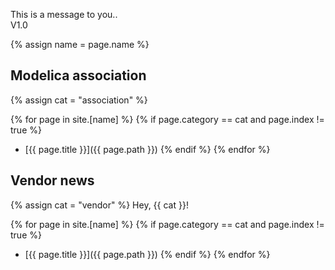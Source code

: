 This is a message to you..  
V1.0

{% assign name = page.name %}

## Modelica association
{% assign cat = "association" %}

{% for page in site.[name] %}
{% if page.category == cat and page.index != true %}
* [{{ page.title }}]({{ page.path }})
{% endif %}
{% endfor %}

## Vendor news
{% assign cat = "vendor" %}
Hey, {{ cat }}!

{% for page in site.[name] %}
{% if page.category == cat and page.index != true %}
* [{{ page.title }}]({{ page.path }})
{% endif %}
{% endfor %}
